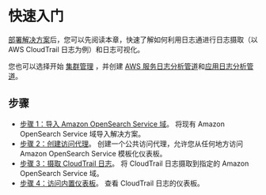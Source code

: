 # 快速入门

[部署解决方案](../deployment/index.md)后，您可以先阅读本章，快速了解如何利用日志通进行日志摄取（以 AWS CloudTrail 日志为例）和日志可视化。

您也可以选择开始 [集群管理](../domains/index.md) ，并创建 [AWS 服务日志分析管道](../aws-services/index.md)和[应用日志分析管道](../applications/index.md)。

## 步骤

- [步骤 1：导入 Amazon OpenSearch Service 域](./1.import-domain.md)。 将现有 Amazon OpenSearch Service 域导入解决方案。
- [步骤 2：创建访问代理](./2.create-proxy.md)。 创建一个公共访问代理，允许您从任何地方访问 Amazon OpenSearch Service 模板化仪表板。
- [步骤 3：摄取 CloudTrail 日志](./3.build-cloudtrail-pipeline.md)。 将 CloudTrail 日志摄取到指定的 Amazon OpenSearch Service 域。
- [步骤 4：访问内置仪表板](./4.view-dashboard.md)。 查看 CloudTrail 日志的仪表板。